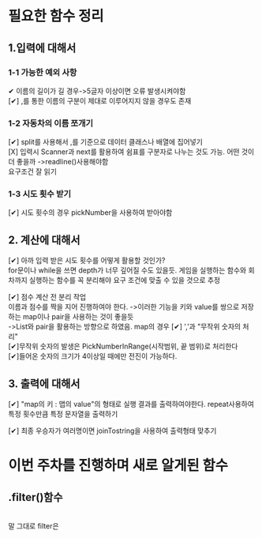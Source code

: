 # 필요한 함수 정리

## 1.입력에 대해서
### 1-1 가능한 예외 사항

✔ 이름의 길이가 길 경우->5글자 이상이면 오류 발생시켜야함
<br>
[✔] ,를 통한 이름의 구분이 제대로 이루어지지 않을 경우도 존재
### 1-2 자동차의 이름 쪼개기

[✔] split를 사용해서 ,를 기준으로 데이터 클래스나 배열에 집어넣기
<br>
[X] 입력시 Scanner과 next를 활용하여 쉼표를 구분자로 나누는 것도 가능. 어떤 것이 더 좋을까
->readline()사용해야함
<br>
요구조건 잘 읽기
<br>
    
### 1-3 시도 횟수 받기
[✔] 시도 횟수의 경우 pickNumber을 사용하여 받아야함

   ## 2. 계산에 대해서
[✔] 아까 입력 받은 시도 횟수를 어떻게 활용할 것인가?
    <br>
    for문이나 while을 쓰면 depth가 너무 깊어질 수도 있을듯. 게임을 실행하는 함수와 회차까지 실행하는 함수를 꼭 분리해야 요구 조건에 맞출 수 있을 것으로 추정

[✔] 점수 계산 전 분리 작업
    <br>
    이름과 점수를 짝을 지어 진행하여야 한다.
    ->이러한 기능을 키와 value를 쌍으로 저장하는 map이나 pair을 사용하는 것이 좋을듯
    <br>
    ->List와 pair을 활용하는 방향으로 하였음. map의 경우 
[✔] ','과 "무작위 숫자의 처리"
<br>
    [✔]무작위 숫자의 발생은 PickNumberInRange(시작범위, 끝 범위)로 처리한다
    <br>
    [✔]들어온 숫자의 크기가 4이상일 때에만 전진이 가능하다.

## 3. 출력에 대해서
[✔] "map의 키 : 맵의 value"의 형태로 실행 결과를 출력하여야한다. 
    repeat사용하여 특정 횟수만큼 특정 문자열을 출력하기

[✔] 최종 우승자가 여러명이면 joinTostring을 사용하여 출력형태 맞추기
# 이번 주차를 진행하며 새로 알게된 함수
## .filter()함수
<br>
    말 그대로 filter은 
